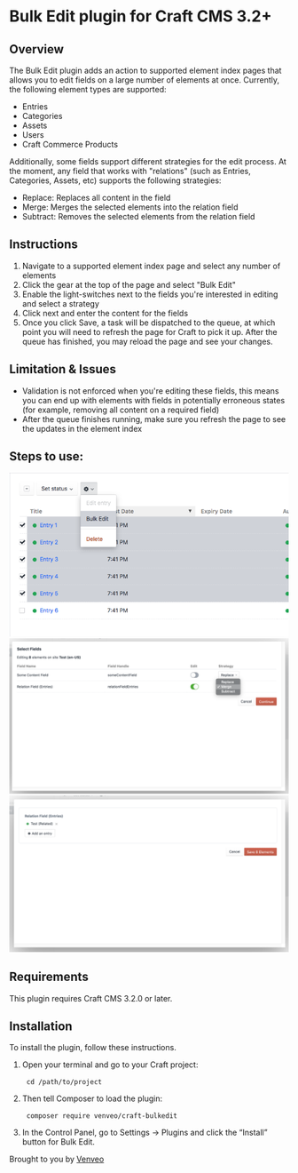 # Bulk Edit plugin for Craft CMS 3.2+

## Overview
The Bulk Edit plugin adds an action to supported element index pages that allows you to edit fields on a large number of
elements at once. Currently, the following element types are supported:
- Entries
- Categories
- Assets
- Users
- Craft Commerce Products

Additionally, some fields support different strategies for the edit process. At the moment, any field that works with
 "relations" (such as Entries, Categories, Assets, etc) supports the following strategies:
 - Replace: Replaces all content in the field
 - Merge: Merges the selected elements into the relation field
 - Subtract: Removes the selected elements from the relation field

## Instructions
1. Navigate to a supported element index page and select any number of elements
2. Click the gear at the top of the page and select "Bulk Edit"
3. Enable the light-switches next to the fields you're interested in editing and select a strategy
4. Click next and enter the content for the fields
5. Once you click Save, a task will be dispatched to the queue, at which point you will need to refresh the page for 
Craft to pick it up. After the queue has finished, you may reload the page and see your changes.

## Limitation & Issues
* Validation is not enforced when you're editing these fields, this means you can end up with elements with fields in 
potentially erroneous states (for example, removing all content on a required field)
* After the queue finishes running, make sure you refresh the page to see the updates in the element index

## Steps to use:
![Screenshot](resources/img/screenshot1.png)
![Screenshot](resources/img/screenshot2.png)
![Screenshot](resources/img/screenshot3.png)

## Requirements

This plugin requires Craft CMS 3.2.0 or later.

## Installation

To install the plugin, follow these instructions.

1. Open your terminal and go to your Craft project:

        cd /path/to/project

2. Then tell Composer to load the plugin:

        composer require venveo/craft-bulkedit

3. In the Control Panel, go to Settings → Plugins and click the “Install” button for Bulk Edit.

Brought to you by [Venveo](https://venveo.com)
